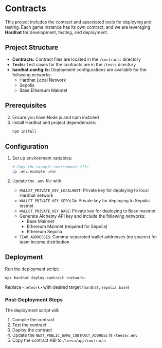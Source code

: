 # Contracts

This project includes the contract and associated tools for deploying and testing. Each game instance has its own contract, and we are leveraging **Hardhat** for development, testing, and deployment.

## Project Structure

- **Contracts:** Contract files are located in the `/contracts` directory
- **Tests:** Test cases for the contracts are in the `/tests` directory
- **hardhat.config.ts:** Deployment configurations are available for the following networks:
  - Hardhat Local Network
  - Sepolia
  - Base Ethereum Mainnet

## Prerequisites

2. Ensure you have Node.js and npm installed
3. Install Hardhat and project dependencies:
   ```bash
   npm install
   ```

## Configuration

1. Set up environment variables:
   ```bash
   # Copy the example environment file
   cp .env.example .env
   ```

2. Update the `.env` file with:
   - `WALLET_PRIVATE_KEY_LOCALHOST`: Private key for deploying to local Hardhat network
   - `WALLET_PRIVATE_KEY_SEPOLIA`: Private key for deploying to Sepolia testnet
   - `WALLET_PRIVATE_KEY_BASE`: Private key for deploying to Base mainnet
   - Generate Alchemy API key and include the following networks:
     - Base Mainnet
     - Ethereum Mainnet (required for Sepolia)
     - Ethereum Sepolia
   - `TEAM_ADDRESSES`: Comma-separated wallet addresses (no spaces) for team income distribution

## Deployment

Run the deployment script:
```bash
npx hardhat deploy-contract <network>
```
Replace `<network>` with desired target (`hardhat`, `sepolia`, `base`)

### Post-Deployment Steps

The deployment script will:
1. Compile the contract
2. Test the contract
3. Deploy the contract
4. Update the `NEXT_PUBLIC_GAME_CONTRACT_ADDRESS` in `/teesa/.env`
5. Copy the contract ABI to `/teesa/app/contracts`